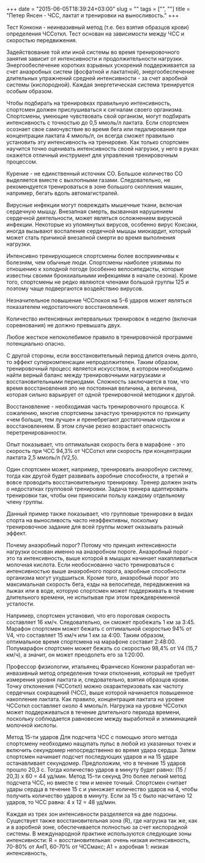 +++
date = "2015-06-05T18:39:24+03:00"
slug = ""
tags = ["", ""]
title = "Петер Янсен - ЧСС, лактат и тренировки на выносливость."
+++

Тест Конкони - неинвазивный метод (т.е. без взятия образцов крови)
определения ЧССоткл. Тест основан на зависимости между ЧСС и скоростью
передвижения.

Задействование той или иной системы во время тренировочного занятия зависит от
интенсивности и продолжительности нагрузки. Энергообеспечение коротких взрывных
ускорений поддерживается за счет анаэробных систем (фосфатной и лактатной),
энергообеспечение длительных упражнений средней интенсивности - за счет аэробной
системы (кислородной). Каждая энергетическая система тренируется особым образом.

Чтобы подбирать на тренировках правильную интенсивность, спортсмен должен
прислушиваться к сигналам своего организма. Спортсмены, умеющие чувствовать свой
организм, могут подбирать интенсивность с точностью до 0,5 ммоль/л лактата. Если
спортсмен осознает свое самочувствие во время бега или педалирования при
концентрации лактата 4 ммоль/л, он всегда сможет правильно установить эту
интенсивность на тренировке. Как только спортсмен научится точно оценивать
интенсивность своей нагрузки, у него в руках окажется отличный инструмент для
управления тренировочным процессом.

Курение - не единственный источник СО. Большое количество СО выделяется вместе с
выхлопными газами. Следовательно, не рекомендуется тренироваться в зоне большого
скопления машин, например, бегать вдоль автомагистралей.

Вирусные инфекции могут повреждать мышечные ткани, включая сердечную мышцу.
Внезапная смерть, вызванная нарушением сердечной деятельности, может являться
осложнением вирусной инфекции. Некоторые из упомянутых вирусов, особенно вирус
Коксаки, иногда вызывают воспаление сердечной мышцы миокардит, который может
стать причиной внезапной смерти во время выполнения нагрузки.

Интенсивно тренирующиеся спортсмены более восприимчивы к болезням, чем обычные
люди. Спортсмены наиболее уязвимы по отношению к холодной погоде (особенно
велосипедисты, которые известны своими бронхиальными инфекциями в начале
сезона). Кроме того, спортсмены не редко являются членами большой группы 125 и
поэтому чаще подвергаются воздействию вирусов.

Незначительное повышение ЧССпокоя на 5-6 ударов может являться показателем
недостаточного восстановления.

Количество интенсивных интервальных тренировок в неделю (включая соревнования)
не должно превышать двух.

Любое жесткое непоколебимое правило в тренировочной программе потенциально
опасно.

С другой стороны, если восстановительный период длится очень долго, то эффект
суперкомпенсации непродолжителен. Таким образом, тренировочный процесс является
искусством, в котором необходимо найти верный баланс между тренировочными
нагрузками и восстановительными периодами. Сложность заключается в том, что
время восстановления это не постоянная величина, а величина, которая сильно
варьирует от одной тренировочной методики к другой.

Восстановление - необходимая часть тренировочного процесса. К сожалению, многие
спортсмены зачастую тренируются по принципу «чем больше, тем лучше» и
пренебрегают достаточным отдыхом и восстановлением. В этом случае резко
возрастает опасность перетренированности.

Опыт показывает, что оптимальная скорость бега в марафоне - это скорость при ЧСС
94,3% от ЧССоткл или скорость при концентрации лактата 2,5 ммоль/л (V2,5).

Один спортсмен может, например, тренировать анаэробную систему, тогда как другой
будет развивать аэробные способности, а третий и вовсе проводить
восстановительную тренировку. Тренер должен знать о недостатках групповой
тренировки. Задача тренера адаптировать тренировки так, чтобы они приносили
пользу каждому отдельному члену группы.

Данный пример также показывает, что групповые тренировки в видах спорта на
выносливость часто неэффективны, поскольку тренировочное задание для всей группы
может оказывать разный эффект.

Почему анаэробный порог? Потому что принцип интенсивности нагрузки основан
именно на анаэробном пороге. Анаэробный порог - это та интенсивность, выше
которой в мышцах начинает накапливаться молочная кислота. Если необоснованно
часто тренироваться с интенсивностью выше анаэробного порога, аэробные
способности организма могут ухудшиться. Кроме того, анаэробный порог это
максимальная скорость бега, езды на велосипеде, передвижения на лыжах или в
воде, которую спортсмен может поддерживать в течение длительного времени, не
испытывая при этом преждевременной усталости.

Например, спортсмен установил, что его пороговая скорость составляет 16 км/ч.
Следовательно, он сможет пробежать 1 км за 3:45. Марафон спортсмен может бежать
с оптимальной скоростью 94% от V4, что составляет 15 км/ч или 1 км за 4:00.
Таким образом, оптимальное время спортсмена на марафоне составит 2:48:00.
Полумарафон спортсмен может бежать со скоростью 98,4% от V4 (15,7 км/ч), а
значит, он может преодолеть его за 1:20:00.

Профессор физиологии, итальянец Франческо Конкони разработал не-инвазивный метод
определения точки отклонения, который не требует измерения уровня лактата и,
следовательно, взятия образцов крови. Точку отклонения (ЧССоткл) можно
охарактеризовать как частоту сердечных сокращений (ЧСС), выше которой начинается
повышенное накопление лактата. Как правило, концентрация лактата на уровне
ЧССоткл составляет около 4 ммоль/л. Нагрузка на уровне ЧССоткл может
поддерживаться в течение длительного периода времени, поскольку соблюдается
равновесие между выработкой и элиминацией молочной кислоты.

Метод 15-ти ударов Для подсчета ЧСС с помощью этого метода спортсмену необходимо
нащупать пульс в любой из указанных точек и включить секундомер непосредственно
во время удара сердца. Затем спортсмен начинает подсчет последующих ударов и на
15 ударе останавливает секундомер. Предположим, что в течение 15 ударов прошло
20,3 с. Тогда количество ударов в минуту будет равно: (15 / 20,3) х 60 = 44
уд/мин. Метод 15-ти секунд Это более легкий метод подсчета ЧСС, но вместе с тем
и менее точный. Спортсмен считает удары сердца в течение 15 с и умножает
количество ударов на 4, чтобы получить количество ударов в минуту. Если за 15 с
было насчитано 12 ударов, то ЧСС равна: 4 х 12 = 48 уд/мин.

Каждая из трех зон интенсивности разделяется на две подзоны. Существует также
восстановительная зона (R), где нагрузка так же, как и в аэробной зоне,
обеспечивается полностью за счет кислородной системы. В международной практике
используются следующие зоны интенсивности: R = восстановительная: очень низкая
интенсивность, 70-80% от АнП, 60-70% от ЧССмакс; А1 = аэробная 1: низкая
интенсивность,
